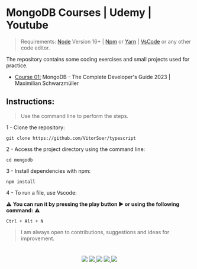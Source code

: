 # MongoDB Courses | Udemy | Youtube

> Requirements:
[Node](https://nodejs.org/en/) Version 16+ |
[Npm](https://www.npmjs.com/) or
[Yarn](https://yarnpkg.com/) |
[VsCode](https://code.visualstudio.com/download) or any other code editor.

The repository contains some coding exercises and small projects used for practice.

- [Course 01:](https://github.com/VitorSoer/mongodb/tree/main/src/course-01)
MongoDB - The Complete Developer's Guide 2023 | Maximilian Schwarzmüller

## Instructions:
> Use the command line to perform the steps.

1 - Clone the repository:
```console
git clone https://github.com/VitorSoer/typescript
```

2 - Access the project directory using the command line:
```console
cd mongodb
```

3 - Install dependencies with npm:
```console
npm install
```

4 - To run a file, use Vscode:

⚠ **You can run it by pressing the play button ▶ or using the following command:** ⚠
```console
Ctrl + Alt + N
```

> I am always open to contributions, suggestions and ideas for improvement.

#

<div align="center">
  <a href="https://www.linkedin.com/in/vitorsoer/" target="_blank"><img src="https://img.shields.io/badge/-LinkedIn-%230077B5?style=for-the-badge&logo=linkedin&logoColor=white" target="_blank"></a>
  <a href="https://bit.ly/3qzDRe3" target="_blank"><img src="https://img.shields.io/badge/WhatsApp-25D366?style=for-the-badge&logo=whatsapp&logoColor=white" target="_blank">
  <a href = "mailto:contato.soer@gmail.com"><img src="https://img.shields.io/badge/Gmail-D14836?style=for-the-badge&logo=gmail&logoColor=white" target="_blank"></a>
  <a href="https://discord.gg/et9Be2NJ" target="_blank"><img src="https://img.shields.io/badge/Discord-7289DA?style=for-the-badge&logo=discord&logoColor=white" target="_blank">
  <a href="https://figma.com/@VitorSoer" target="_blank"><img src="https://img.shields.io/badge/Figma-F24E1E?style=for-the-badge&logo=figma&logoColor=white" target="_blank">
</div>
